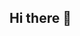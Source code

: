 ## Hi there 👋

[shadow_green]: https://github-readme-stats.vercel.app/api?username=pponnuvel&show_icons=true&hide=contribs,prs&cache_seconds=86400&theme=shadow_green
